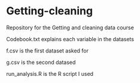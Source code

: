 # Getting-cleaning
Repository for the Getting and cleaning data course

Codebook.txt explains each variable in the datasets

f.csv is the first dataset asked for

g.csv is the second datased

run_analysis.R is the R script I used
